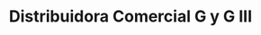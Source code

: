 ---
title: "Distribuidora Comercial G y G III"
url: /san-miguel-petapa/distribuidora-comercial-g-y-g-iii/
shop: Allgemein
---